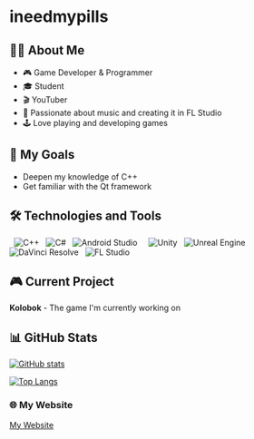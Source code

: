 # ineedmypills 

 ## 👨‍💻 About Me 
 - 🎮 Game Developer & Programmer 
 - 🎓 Student 
 - 🎬 YouTuber 
 - 🎹 Passionate about music and creating it in FL Studio 
 - 🕹️ Love playing and developing games 

 ## 🎯 My Goals 
 - Deepen my knowledge of C++ 
 - Get familiar with the Qt framework 

 ## 🛠️ Technologies and Tools 
 <p align="left"> 
   <img src="https://img.shields.io/badge/C%2B%2B-00599C?logo=cplusplus&logoColor=white&style=flat" alt="C++"> 
   <img src="https://img.shields.io/badge/C%23-239120?logo=sharp&logoColor=white&style=flat" alt="C#"> 
   <img src="https://img.shields.io/badge/Android_Studio-3DDC84?logo=android-studio&logoColor=white&style=flat" alt="Android Studio"> 
     <img src="https://img.shields.io/badge/Unity-000000?logo=unity&logoColor=white&style=flat" alt="Unity"> 
   <img src="https://img.shields.io/badge/Unreal_Engine-0E1128?logo=unreal-engine&logoColor=white&style=flat" alt="Unreal Engine"> 
   <img src="https://img.shields.io/badge/DaVinci_Resolve-000000?logo=davinciresolve" alt="DaVinci Resolve"> 
   <img src="https://img.shields.io/badge/FL_Studio-000000?logo=flstudio&logoColor=white&style=flat" alt="FL Studio"> 
 </p> 

 ## 🎮 Current Project 
 **Kolobok** - The game I'm currently working on 

 ## 📊 GitHub Stats 

 [![GitHub stats](https://github-readme-stats.vercel.app/api?username=ineedmypills&show_icons=true&theme=radical&title_color=ff69b4&icon_color=ff69b4&text_color=ffffff&bg_color=000000)](https://github.com/ineedmypills) 

 [![Top Langs](https://github-readme-stats.vercel.app/api/top-langs/?username=ineedmypills&layout=compact&theme=radical&title_color=ff69b4&text_color=ffffff&bg_color=000000)](https://github.com/ineedmypills) 

 ### 🌐 My Website 
 [My Website](https://ineedmypills.github.io)
